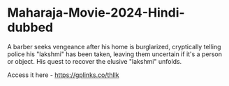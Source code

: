 # Maharaja-Movie-2024-Hindi-dubbed
A barber seeks vengeance after his home is burglarized, cryptically telling police his "lakshmi" has been taken, leaving them uncertain if it's a person or object. His quest to recover the elusive "lakshmi" unfolds.

Access it here - https://gplinks.co/thllk
